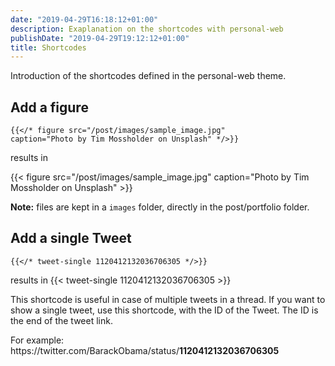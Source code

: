 ```yaml
---
date: "2019-04-29T16:18:12+01:00"
description: Exaplanation on the shortcodes with personal-web
publishDate: "2019-04-29T19:12:12+01:00"
title: Shortcodes
---
```


Introduction of the shortcodes defined in the personal-web theme.

<!--more-->

## Add a figure
```go-html-template
{{</* figure src="/post/images/sample_image.jpg" 
caption="Photo by Tim Mossholder on Unsplash" */>}}
```

results in

{{< figure src="/post/images/sample_image.jpg" caption="Photo by Tim Mossholder on Unsplash" >}}

**Note:** files are kept in a `images` folder, directly in the post/portfolio folder.


## Add a single Tweet
```go-html-template
{{</* tweet-single 1120412132036706305 */>}}
```

results in
{{< tweet-single 1120412132036706305 >}}

This shortcode is useful in case of multiple tweets in a thread. If you want to show a single tweet, use this shortcode, with the ID of the Tweet. The ID is the end of the tweet link.

For example: \
https://<span></span>twitter.com/BarackObama/status/**1120412132036706305**
